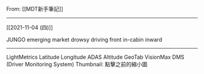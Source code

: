 From: [[MDT新手筆記]]

---

[[2021-11-04 (四)]]

JUNGO
emerging market
drowsy driving 
front
in-cabin
inward

---

LightMetrics
Latitude
Longitude
ADAS
Altitude
GeoTab
VisionMax
DMS (Driver Monitoring System)
Thumbnail: 點擊之前的縮小圖